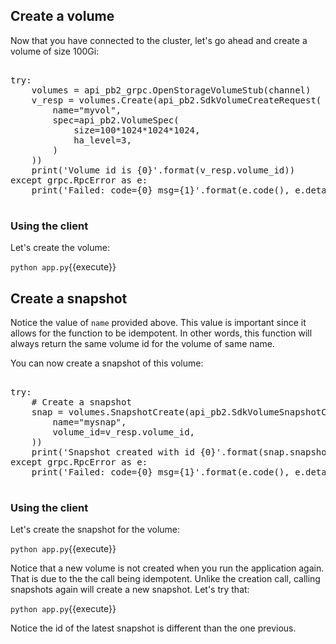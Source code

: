 ## Create a volume

Now that you have connected to the cluster, let's go ahead and create a
volume of size 100Gi:

<pre class="file" data-filename="app.py">

try:
    volumes = api_pb2_grpc.OpenStorageVolumeStub(channel)
    v_resp = volumes.Create(api_pb2.SdkVolumeCreateRequest(
        name="myvol",
        spec=api_pb2.VolumeSpec(
            size=100*1024*1024*1024,
            ha_level=3,
        )
    ))
    print('Volume id is {0}'.format(v_resp.volume_id))
except grpc.RpcError as e:
    print('Failed: code={0} msg={1}'.format(e.code(), e.details()))

</pre>

### Using the client
Let's create the volume:

`python app.py`{{execute}}

## Create a snapshot

Notice the value of `name` provided above. This value is important since
it allows for the function to be idempotent. In other words, this function
will always return the same volume id for the volume of same name.

You can now create a snapshot of this volume:

<pre class="file" data-filename="app.py">

try:
    # Create a snapshot
    snap = volumes.SnapshotCreate(api_pb2.SdkVolumeSnapshotCreateRequest(
        name="mysnap",
        volume_id=v_resp.volume_id,
    ))
    print('Snapshot created with id {0}'.format(snap.snapshot_id))
except grpc.RpcError as e:
    print('Failed: code={0} msg={1}'.format(e.code(), e.details()))

</pre>

### Using the client
Let's create the snapshot for the volume:

`python app.py`{{execute}}

Notice that a new volume is not created when you run the application again.
That is due to the the call being idempotent. Unlike the creation call,
calling snapshots again will create a new snapshot. Let's try that:

`python app.py`{{execute}}

Notice the id of the latest snapshot is different than the one previous.
